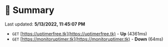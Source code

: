# 📖 Summary
Last updated: **5/13/2022, 11:45:07 PM**

- `GET` [https://uptimerfree.tk](https://uptimerfree.tk) - **Up** (4361ms)
- `GET` [https://monitoruptimer.tk](https://monitoruptimer.tk) - **Down** (64ms)
